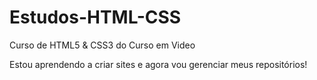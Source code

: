 # Estudos-HTML-CSS
 Curso de HTML5 & CSS3 do Curso em Video

 Estou  aprendendo a criar sites e agora vou gerenciar meus repositórios!
